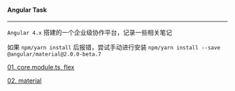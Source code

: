 #### Angular Task

----

`Angular 4.x` 搭建的一个企业级协作平台，记录一些相关笔记

如果 `npm/yarn install` 后报错，尝试手动进行安装 `npm/yarn install --save @angular/material@2.0.0-beta.7`

[01. core.module.ts, flex](https://github.com/hanekaoru/Angular-Task/blob/master/note/01.md)

[02. material](https://github.com/hanekaoru/Angular-Task/blob/master/note/02.md)